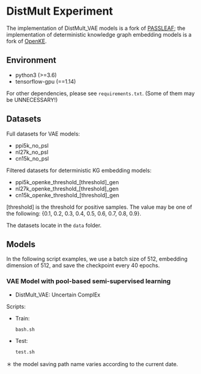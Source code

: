 # DistMult Experiment
The implementation of DistMult_VAE models is a fork of [PASSLEAF](https://github.com/Franklyncc/PASSLEAF); the implementation of deterministic knowledge graph embedding models is a fork of [OpenKE](https://github.com/thunlp/OpenKE).

## Environment
* python3 (>=3.6)
* tensorflow-gpu (==1.14)

For other dependencies, please see ```requirements.txt```. (Some of them may be UNNECESSARY!)


## Datasets
Full datasets for VAE models:
* ppi5k_no_psl
* nl27k_no_psl
* cn15k_no_psl

Filtered datasets for deterministic KG embedding models:
* ppi5k_openke_threshold_[threshold]_gen
* nl27k_openke_threshold_[threshold]_gen
* cn15k_openke_threshold_[threshold]_gen

[threshold] is the threshold for positive samples. The value may be one of the following: {0.1, 0.2, 0.3, 0.4, 0.5, 0.6, 0.7, 0.8, 0.9}.

The datasets locate in the ```data``` folder.

## Models
In the following script examples, we use a batch size of 512, embedding dimension of 512, and save the checkpoint every 40 epochs. 

### VAE Model **with** pool-based semi-supervised learning
* DistMult_VAE: Uncertain ComplEx

Scripts: 
* Train:

    ```
    bash.sh
    ```

* Test:
    
    ```
    test.sh
    ```

＊ the model saving path name varies according to the current date.





